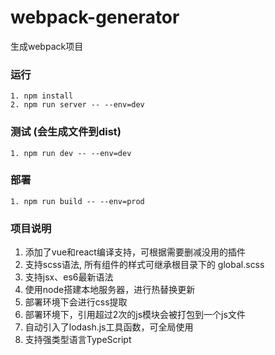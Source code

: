 # webpack-generator
生成webpack项目
### 运行
```$xslt
1. npm install 
2. npm run server -- --env=dev
```
### 测试 (会生成文件到dist)
```
1. npm run dev -- --env=dev
```
### 部署
```$xslt
1. npm run build -- --env=prod
```
### 项目说明
1. 添加了vue和react编译支持，可根据需要删减没用的插件
2. 支持scss语法, 所有组件的样式可继承根目录下的 global.scss
3. 支持jsx、es6最新语法
4. 使用node搭建本地服务器，进行热替换更新
5. 部署环境下会进行css提取
6. 部署环境下，引用超过2次的js模块会被打包到一个js文件
7. 自动引入了lodash.js工具函数，可全局使用
8. 支持强类型语言TypeScript
